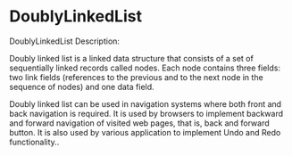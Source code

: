 # DoublyLinkedList
DoublyLinkedList Description:

Doubly linked list is a linked data structure that consists of a set of sequentially linked records called nodes. Each node contains three fields: two link fields (references to the previous and to the next node in the sequence of nodes) and one data field.

Doubly linked list can be used in navigation systems where both front and back navigation is required. It is used by browsers to implement backward and forward navigation of visited web pages, that is, back and forward button. It is also used by various application to implement Undo and Redo functionality.. 
